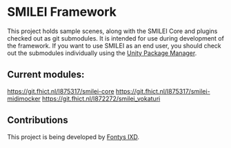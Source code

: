 # SMILEI Framework
This project holds sample scenes, along with the SMILEI Core and plugins checked out as git submodules. 
It is intended for use during development of the framework.
If you want to use SMILEI as an end user, you should check out the submodules individually using the [Unity Package Manager](https://docs.unity3d.com/Manual/upm-git.html).


## Current modules:
https://git.fhict.nl/I875317/smilei-core
https://git.fhict.nl/I875317/smilei-midimocker
https://git.fhict.nl/I872272/smilei_vokaturi


## Contributions
This project is being developed by [Fontys IXD](https://www.ixdfontysict.nl/).
